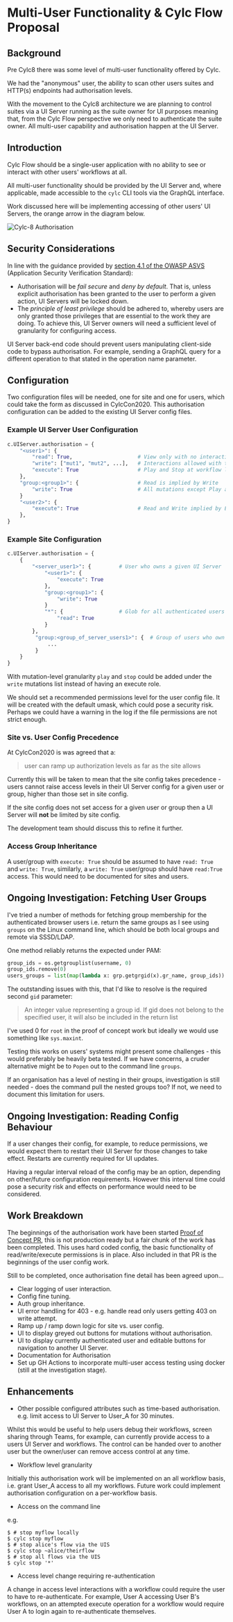 # Multi-User Functionality & Cylc Flow Proposal

## Background

Pre Cylc8 there was some level of multi-user functionality offered by Cylc.

We had the "anonymous" user, the ability to scan other users suites and HTTP(s)
endpoints had authorisation levels.

With the movement to the Cylc8 architecture we are planning to control suites
via a UI Server running as the suite owner for UI purposes meaning that, from
the Cylc Flow perspective we only need to authenticate the suite owner. All
multi-user capability and authorisation happen at the UI Server.

## Introduction

Cylc Flow should be a single-user application with no ability to see or
interact with other users' workflows at all.

All multi-user functionality should be provided by the UI Server and, where
applicable, made accessible to the ``cylc`` CLI tools via the GraphQL
interface.

Work discussed here will be implementing accessing of other users' UI Servers, the orange arrow in the diagram below.

![Cylc-8 Authorisation](img/cylc-8-auth.png "Cylc-8 Authorisation")

## Security Considerations

In line with the guidance provided by [section 4.1 of the OWASP ASVS](https://github.com/OWASP/ASVS/blob/master/4.0/en/0x12-V4-Access-Control.md#v41-general-access-control-design) (Application Security Verification Standard):

* Authorisation will be *fail secure* and *deny by default*. That is, unless explicit authorisation has been granted to the user to perform a given action, UI Servers will be locked down.
* The *principle of least privilege* should be adhered to, whereby users are only granted those privileges that are essential to the work they are doing. To achieve this, UI Server owners will need a sufficient level of granularity for configuring access.

UI Server back-end code should prevent users manipulating client-side code to bypass authorisation. For example, sending a GraphQL query for a different operation to that stated in the operation name parameter.

## Configuration

Two configuration files will be needed, one for site and one for users, which could take the form as discussed in CylcCon2020. This authorisation configuration can be added to the existing UI Server config files.

### Example UI Server User Configuration

```python
c.UIServer.authorisation = {
    "<user1>": {
        "read": True,                     # View only with no interaction allowed
        "write": ["mut1", "mut2", ...],   # Interactions allowed with tasks
        "execute": True                   # Play and Stop at workflow level
    },
    "group:<group1>": {                   # Read is implied by Write
        "write": True                     # All mutations except Play and Stop
    }
    "<user2>": {
        "execute": True                   # Read and Write implied by Execute
    },    
}
```

### Example Site Configuration

```python
c.UIServer.authorisation = {
    { 
        "<server_user1>": {         # User who owns a given UI Server
            "<user1>": {
                "execute": True                   
            },
            "group:<group1>": {              
                "write": True                  
            }
            "*": {                  # Glob for all authenticated users
                "read": True                  
            }
        },
         "group:<group_of_server_users1>": {  # Group of users who own UI Servers  
             ...
         }
    }    
}
```

With mutation-level granularity `play` and `stop` could be added under the `write` mutations list instead of having an execute role.

We should set a recommended permissions level for the user config file. It will be created with the default umask, which could pose a security risk. Perhaps we could have a warning in the log if the file permissions are not strict enough.  

### Site vs. User Config Precedence

At CylcCon2020 is was agreed that a:

> user can ramp up authorization levels as far as the site allows

Currently this will be taken to mean that the site config takes precedence - users cannot raise access levels in their UI Server config for a given user or group, higher than those set in site config.

If the site config does not set access for a given user or group then a UI Server will **not** be limited by site config.

The development team should discuss this to refine it further.

### Access Group Inheritance

A user/group with `execute: True` should be assumed to have `read: True` and `write: True`, similarly, a `write: True` user/group should have `read:True` access.
This would need to be documented for sites and users.

## Ongoing Investigation: Fetching User Groups

I've tried a number of methods for fetching group membership for the authenticated browser users i.e. return the same groups as I see using `groups` on the Linux command line, which should be both local groups and remote via SSSD/LDAP.

One method reliably returns the expected under PAM:

```python
group_ids = os.getgrouplist(username, 0)
group_ids.remove(0)
users_groups = list(map(lambda x: grp.getgrgid(x).gr_name, group_ids))
```

The outstanding issues with this, that I'd like to resolve is the required second `gid` parameter:

> An integer value representing a group id.
> If gid does not belong to the specified user, it will also be included in the return list

I've used 0 for `root` in the proof of concept work but ideally we would use something like `sys.maxint`.

Testing this works on users' systems might present some challenges - this would preferably be heavily beta tested. If we have concerns, a cruder alternative might be to `Popen` out to the command line `groups`.

If an organisation has a level of nesting in their groups, investigation is still needed - does the command pull the nested groups too? If not, we need to document this limitation for users.

## Ongoing Investigation: Reading Config Behaviour

If a user changes their config, for example, to reduce permissions, we would expect them to restart their UI Server for those changes to take effect. Restarts are currently required for UI updates.

Having a regular interval reload of the config may be an option, depending on other/future configuration requirements. However this interval time could pose a security risk and effects on performance would need to be considered.

## Work Breakdown

The beginnings of the authorisation work have been started [Proof of Concept PR](https://github.com/cylc/cylc-uiserver/pull/204), this is not production ready but a fair chunk of the work has been completed.
This uses hard coded config, the basic functionality of read/write/execute permissions is in place.
Also included in that PR is the beginnings of the user config work.

Still to be completed, once authorisation fine detail has been agreed upon...

* Clear logging of user interaction.
* Config fine tuning.
* Auth group inheritance.
* UI error handling for 403 - e.g. handle read only users getting 403 on write attempt.
* Ramp up / ramp down logic for site vs. user config.
* UI to display greyed out buttons for mutations without authorisation.
* UI to display currently authenticated user and editable buttons for navigation to another UI Server.
* Documentation for Authorisation
* Set up GH Actions to incorporate multi-user access testing using docker (still at the investigation stage).

## Enhancements

* Other possible configured attributes such as time-based authorisation. e.g. limit access to UI Server to User_A for 30 minutes.

Whilst this would be useful to help users debug their workflows, screen sharing through Teams, for example, can currently provide access to a users UI Server and workflows. The control can be handed over to another user but the owner/user can remove access control at any time.

* Workflow level granularity

Initially this authorisation work will be implemented on an all workflow basis, i.e. grant User_A access to all my workflows.
Future work could implement authorisation configuration on a per-workflow basis.

* Access on the command line

e.g.

```console
$ # stop myflow locally
$ cylc stop myflow
$ # stop alice's flow via the UIS
$ cylc stop ~alice/theirflow
$ # stop all flows via the UIS
$ cylc stop '*'
```

* Access level change requiring re-authentication

A change in access level interactions with a workflow could require the user to have to re-authenticate. For example, User A accessing User B's workflows, on an attempted execute operation for a workflow would require User A to login again to re-authenticate themselves.
